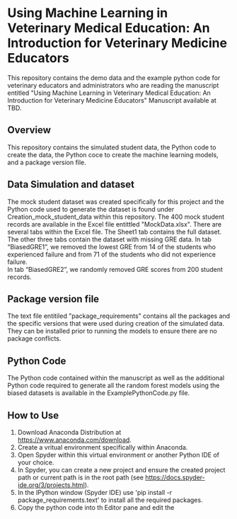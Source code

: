 # Using Machine Learning in Veterinary Medical Education: An Introduction for Veterinary Medicine Educators
This repository contains the demo data and the example python code for veterinary educators and administrators who are reading the manuscript entitled 
"Using Machine Learning in Veterinary Medical Education: An Introduction for Veterinary Medicine Educators"
Manuscript available at TBD.

## Overview
This repository contains the simulated student data, the Python code to create the data, the Python coce to create the machine learning models, and a package version file.

## Data Simulation and dataset

The mock student dataset was created specifically for this project and the Python code used to generate the dataset is found under Creation_mock_student_data within this repository.
The 400 mock student records are available in the Excel file entittled "MockData.xlsx".
There are several tabs within the Excel file.  The Sheet1 tab contains the full dataset.  The other three tabs contain the dataset with missing GRE data.
In tab “BiasedGRE1”, we removed the lowest GRE from 14 of the students who experienced failure and from 71 of the students who did not experience failure.  
In tab “BiasedGRE2”, we randomly removed GRE scores from 200 student records.  

## Package version file
The text file entitiled "package_requirements" contains all the packages and the specific versions that were used during creation of the simulated data.  They can be installed prior to running the models to ensure there are no package conflicts.

## Python Code
The Python code contained within the manuscript as well as the additional Python code required to generate all the random forest models using the biased datasets is available in the ExamplePythonCode.py file.

## How to Use
1) Download Anaconda Distribution at https://www.anaconda.com/download.
2) Create a vritual environment specifically within Anaconda.
3) Open Spyder within this virtual environment or another Python IDE of your choice.
4) In Spyder, you can create a new project and ensure the created project path or current path is in the root path (see https://docs.spyder-ide.org/3/projects.html).
5) In the IPython window (Spyder IDE) use 'pip install -r package_requirements.text' to install all the required packages.
6) Copy the python code into th Editor pane and edit the 
